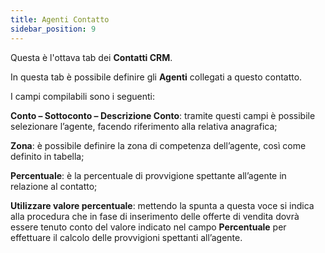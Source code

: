 ```yaml
---
title: Agenti Contatto
sidebar_position: 9
---
```


Questa è l'ottava tab dei **Contatti CRM**.

In questa tab è possibile definire gli **Agenti** collegati a questo contatto.

I campi compilabili sono i seguenti:

**Conto – Sottoconto – Descrizione Conto**: tramite questi campi è possibile selezionare l’agente, facendo riferimento alla relativa anagrafica;

**Zona**: è possibile definire la zona di competenza dell’agente, così come definito in tabella;

**Percentuale**: è la percentuale di provvigione spettante all’agente in relazione al contatto;

**Utilizzare valore percentuale**: mettendo la spunta a questa voce si indica alla procedura che in fase di inserimento delle offerte di vendita dovrà essere tenuto conto del valore indicato nel campo **Percentuale** per effettuare il calcolo delle provvigioni spettanti all’agente.
